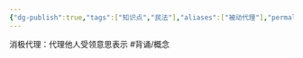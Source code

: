 ```yaml
---
{"dg-publish":true,"tags":["知识点","民法"],"aliases":["被动代理"],"permalink":"/学习笔记studyup/民法总论/消极代理/","dgPassFrontmatter":true,"created":"2024-11-18T18:53:41.126+08:00","updated":"2024-11-18T18:54:00.145+08:00"}
---
```


消极代理：代理他人受领意思表示 #背诵/概念 